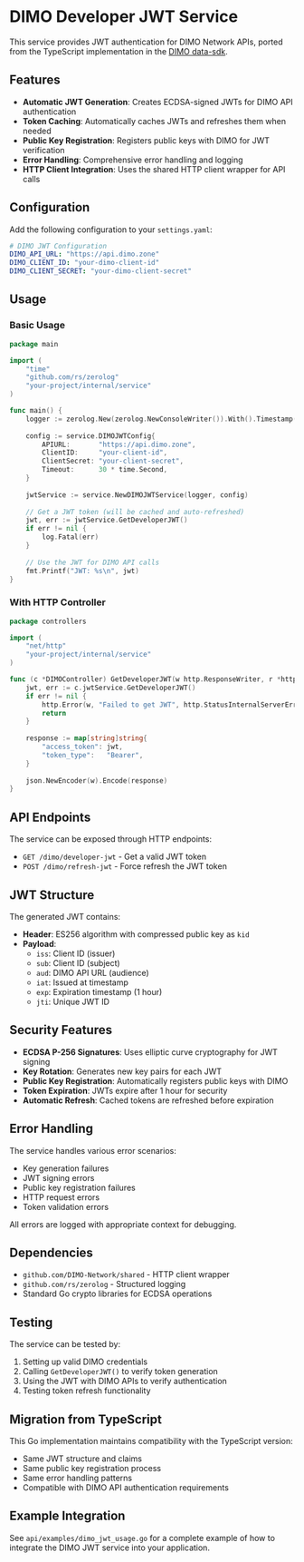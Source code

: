 # DIMO Developer JWT Service

This service provides JWT authentication for DIMO Network APIs, ported from the TypeScript implementation in the [DIMO data-sdk](https://github.com/DIMO-Network/data-sdk/blob/master/src/api/functions/getDeveloperJwt.ts).

## Features

- **Automatic JWT Generation**: Creates ECDSA-signed JWTs for DIMO API authentication
- **Token Caching**: Automatically caches JWTs and refreshes them when needed
- **Public Key Registration**: Registers public keys with DIMO for JWT verification
- **Error Handling**: Comprehensive error handling and logging
- **HTTP Client Integration**: Uses the shared HTTP client wrapper for API calls

## Configuration

Add the following configuration to your `settings.yaml`:

```yaml
# DIMO JWT Configuration
DIMO_API_URL: "https://api.dimo.zone"
DIMO_CLIENT_ID: "your-dimo-client-id"
DIMO_CLIENT_SECRET: "your-dimo-client-secret"
```

## Usage

### Basic Usage

```go
package main

import (
    "time"
    "github.com/rs/zerolog"
    "your-project/internal/service"
)

func main() {
    logger := zerolog.New(zerolog.NewConsoleWriter()).With().Timestamp().Logger()
    
    config := service.DIMOJWTConfig{
        APIURL:       "https://api.dimo.zone",
        ClientID:     "your-client-id",
        ClientSecret: "your-client-secret",
        Timeout:      30 * time.Second,
    }
    
    jwtService := service.NewDIMOJWTService(logger, config)
    
    // Get a JWT token (will be cached and auto-refreshed)
    jwt, err := jwtService.GetDeveloperJWT()
    if err != nil {
        log.Fatal(err)
    }
    
    // Use the JWT for DIMO API calls
    fmt.Printf("JWT: %s\n", jwt)
}
```

### With HTTP Controller

```go
package controllers

import (
    "net/http"
    "your-project/internal/service"
)

func (c *DIMOController) GetDeveloperJWT(w http.ResponseWriter, r *http.Request) {
    jwt, err := c.jwtService.GetDeveloperJWT()
    if err != nil {
        http.Error(w, "Failed to get JWT", http.StatusInternalServerError)
        return
    }
    
    response := map[string]string{
        "access_token": jwt,
        "token_type":   "Bearer",
    }
    
    json.NewEncoder(w).Encode(response)
}
```

## API Endpoints

The service can be exposed through HTTP endpoints:

- `GET /dimo/developer-jwt` - Get a valid JWT token
- `POST /dimo/refresh-jwt` - Force refresh the JWT token

## JWT Structure

The generated JWT contains:

- **Header**: ES256 algorithm with compressed public key as `kid`
- **Payload**: 
  - `iss`: Client ID (issuer)
  - `sub`: Client ID (subject)
  - `aud`: DIMO API URL (audience)
  - `iat`: Issued at timestamp
  - `exp`: Expiration timestamp (1 hour)
  - `jti`: Unique JWT ID

## Security Features

- **ECDSA P-256 Signatures**: Uses elliptic curve cryptography for JWT signing
- **Key Rotation**: Generates new key pairs for each JWT
- **Public Key Registration**: Automatically registers public keys with DIMO
- **Token Expiration**: JWTs expire after 1 hour for security
- **Automatic Refresh**: Cached tokens are refreshed before expiration

## Error Handling

The service handles various error scenarios:

- Key generation failures
- JWT signing errors
- Public key registration failures
- HTTP request errors
- Token validation errors

All errors are logged with appropriate context for debugging.

## Dependencies

- `github.com/DIMO-Network/shared` - HTTP client wrapper
- `github.com/rs/zerolog` - Structured logging
- Standard Go crypto libraries for ECDSA operations

## Testing

The service can be tested by:

1. Setting up valid DIMO credentials
2. Calling `GetDeveloperJWT()` to verify token generation
3. Using the JWT with DIMO APIs to verify authentication
4. Testing token refresh functionality

## Migration from TypeScript

This Go implementation maintains compatibility with the TypeScript version:

- Same JWT structure and claims
- Same public key registration process
- Same error handling patterns
- Compatible with DIMO API authentication requirements

## Example Integration

See `api/examples/dimo_jwt_usage.go` for a complete example of how to integrate the DIMO JWT service into your application.
